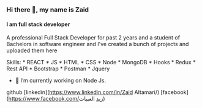 ### Hi there 👋, my name is Zaid
#### I am full stack developer


A professional Full Stack Developer for past 2 years and a student of Bachelors in software engineer and I've created a bunch of projects and uploaded them here 

Skills:  * REACT 
         * JS 
         * HTML 
         * CSS 
         * Node 
         * MongoDB 
         * Hooks 
         * Redux 
         * Rest API 
         * Bootstrap 
         * Postman 
          * Jquery  

- 🔭 I’m currently working on Node Js. 

github [linkedin](https://www.linkedin.com/in/Zaid Altamari/) [facebook](https://www.facebook.com/زيد العبيات)






